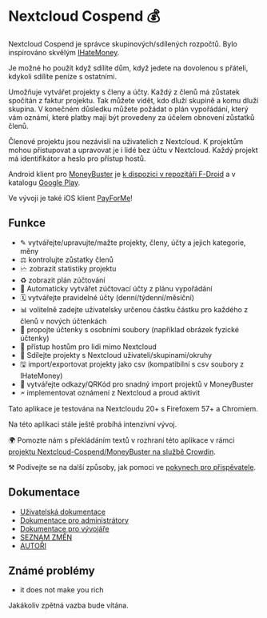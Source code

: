 # Nextcloud Cospend 💰

Nextcloud Cospend je správce skupinových/sdílených rozpočtů. Bylo inspirováno skvělým [IHateMoney](https://github.com/spiral-project/ihatemoney/).

Je možné ho použít když sdílíte dům, když jedete na dovolenou s přáteli, kdykoli sdílíte peníze s ostatními.

Umožňuje vytvářet projekty s členy a účty. Každý z členů má zůstatek spočítán z faktur projektu. Tak můžete vidět, kdo dluží skupině a komu dluží skupina. V konečném důsledku můžete požádat o plán vypořádání, který vám oznámí, které platby mají být provedeny za účelem obnovení zůstatků členů.

Členové projektu jsou nezávislí na uživatelích z Nextcloud. K projektům mohou přistupovat a upravovat je i lidé bez účtu v Nextcloud. Každý projekt má identifikátor a heslo pro přístup hostů.

Android klient pro [MoneyBuster](https://gitlab.com/eneiluj/moneybuster) je [k dispozici v repozitáři F-Droid](https://f-droid.org/packages/net.eneiluj.moneybuster/) a v katalogu [Google Play](https://play.google.com/store/apps/details?id=net.eneiluj.moneybuster).

Ve vývoji je také iOS klient [PayForMe](https://github.com/mayflower/PayForMe)!

## Funkce

* ✎ vytvářejte/upravujte/mažte projekty, členy, účty a jejich kategorie, měny
* ⚖ kontrolujte zůstatky členů
* 🗠 zobrazit statistiky projektu
* ♻ zobrazit plán zúčtování
* 🎇 Automaticky vytvářet zúčtovací účty z plánu vypořádání
* 🗓 vytvářejte pravidelné účty (denní/týdenní/měsíční)
* 📊 volitelně zadejte uživatelsky určenou částku částku pro každého z členů v nových účtenkách
* 🔗 propojte účtenky s osobními soubory (například obrázek fyzické účtenky)
* 👩 přístup hostům pro lidi mimo Nextcloud
* 👫 Sdílejte projekty s Nextcloud uživateli/skupinami/okruhy
* 🖫 import/exportovat projekty jako csv (kompatibilní s csv soubory z IHateMoney)
* 🔗 vytvářejte odkazy/QRKód pro snadný import projektů v MoneyBuster
* 🗲 implementovat oznámení z Nextcloud a proud aktivit

Tato aplikace je testována na Nextcloudu 20+ s Firefoxem 57+ a Chromiem.

Na této aplikaci stále ještě probíhá intenzivní vývoj.

🌍 Pomozte nám s překládáním textů v rozhraní této aplikace v rámci [projektu Nextcloud-Cospend/MoneyBuster na službě Crowdin](https://crowdin.com/project/moneybuster).

⚒ Podívejte se na další způsoby, jak pomoci ve [pokynech pro přispěvatele](https://gitlab.com/eneiluj/cospend-nc/blob/master/CONTRIBUTING.md).

## Dokumentace

* [Uživatelská dokumentace](https://github.com/eneiluj/cospend-nc/blob/master/docs/user.md)
* [Dokumentace pro administrátory](https://github.com/eneiluj/cospend-nc/blob/master/docs/admin.md)
* [Dokumentace pro vývojáře](https://github.com/eneiluj/cospend-nc/blob/master/docs/dev.md)
* [SEZNAM ZMĚN](https://github.com/eneiluj/cospend-nc/blob/master/CHANGELOG.md#change-log)
* [AUTOŘI](https://github.com/eneiluj/cospend-nc/blob/master/AUTHORS.md#authors)

## Známé problémy

* it does not make you rich

Jakákoliv zpětná vazba bude vítána.